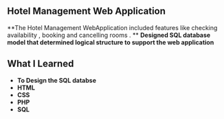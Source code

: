 ## Hotel Management Web Application
**The Hotel Management WebApplication included features like checking availability , booking and cancelling rooms . **
**Designed SQL database model that determined logical structure to support the web application**

## What I Learned
- **To Design the SQL databse**
- **HTML**
- **CSS**
- **PHP**
- **SQL**



